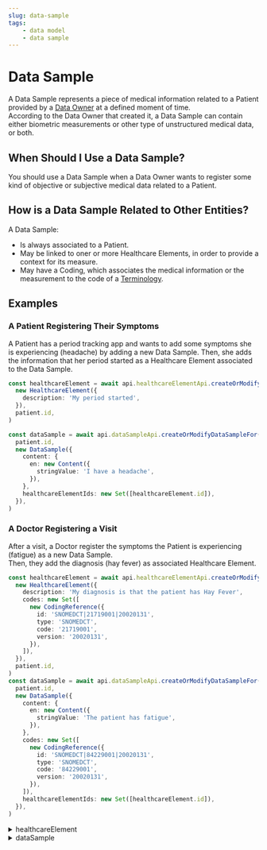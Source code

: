 ```yaml
---
slug: data-sample
tags:
    - data model
    - data sample
---
```

# Data Sample

A Data Sample represents a piece of medical information related to a Patient provided by a [Data Owner](/sdks/glossary#data-owner) 
at a defined moment of time.  
According to the Data Owner that created it, a Data Sample can contain either biometric measurements or other type of 
unstructured medical data, or both.  

## When Should I Use a Data Sample?

You should use a Data Sample when a Data Owner wants to register some kind of objective or subjective medical data 
related to a Patient.

## How is a Data Sample Related to Other Entities?

A Data Sample:
- Is always associated to a Patient.
- May be linked to oner or more Healthcare Elements, in order to provide a context for its measure.
- May have a Coding, which associates the medical information or the measurement to the code of a
[Terminology](/sdks/glossary#terminologies).

## Examples

### A Patient Registering Their Symptoms

A Patient has a period tracking app and wants to add some symptoms she is experiencing (headache) by adding a new Data Sample.
Then, she adds the information that her period started as a Healthcare Element associated to the Data Sample.

<!-- file://code-samples/explanation/patient-creates-data-sample/index.mts snippet:patient can create DS and HE-->
```typescript
const healthcareElement = await api.healthcareElementApi.createOrModifyHealthcareElement(
  new HealthcareElement({
    description: 'My period started',
  }),
  patient.id,
)

const dataSample = await api.dataSampleApi.createOrModifyDataSampleFor(
  patient.id,
  new DataSample({
    content: {
      en: new Content({
        stringValue: 'I have a headache',
      }),
    },
    healthcareElementIds: new Set([healthcareElement.id]),
  }),
)
```

### A Doctor Registering a Visit

After a visit, a Doctor register the symptoms the Patient is experiencing (fatigue) as a new Data Sample.  
Then, they add the diagnosis (hay fever) as associated Healthcare Element.

<!-- file://code-samples/explanation/data-sample-w-coding/index.mts snippet:doctor can create DS and HE-->
```typescript
const healthcareElement = await api.healthcareElementApi.createOrModifyHealthcareElement(
  new HealthcareElement({
    description: 'My diagnosis is that the patient has Hay Fever',
    codes: new Set([
      new CodingReference({
        id: 'SNOMEDCT|21719001|20020131',
        type: 'SNOMEDCT',
        code: '21719001',
        version: '20020131',
      }),
    ]),
  }),
  patient.id,
)
const dataSample = await api.dataSampleApi.createOrModifyDataSampleFor(
  patient.id,
  new DataSample({
    content: {
      en: new Content({
        stringValue: 'The patient has fatigue',
      }),
    },
    codes: new Set([
      new CodingReference({
        id: 'SNOMEDCT|84229001|20020131',
        type: 'SNOMEDCT',
        code: '84229001',
        version: '20020131',
      }),
    ]),
    healthcareElementIds: new Set([healthcareElement.id]),
  }),
)
```
<!-- output://code-samples/explanation/data-sample-w-coding/healthcareElement.txt -->
<details>
<summary>healthcareElement</summary>

```json
{
  "id": "26ac3674-fae5-4f2a-a55a-a997f4b5a6fb",
  "rev": "1-9200a3ad6af97c84551d77c0d1bf47d8",
  "created": 1682493705082,
  "modified": 1682493705082,
  "author": "f7ec463c-44b4-414e-9e7f-f2cc0967cc01",
  "responsible": "b16baab3-b6a3-42a0-b4b5-8dc8e00cc806",
  "healthcareElementId": "26ac3674-fae5-4f2a-a55a-a997f4b5a6fb",
  "valueDate": 20230426072145,
  "openingDate": 20230426072145,
  "description": "My diagnosis is that the patient has Hay Fever",
  "identifiers": [],
  "codes": {},
  "labels": {},
  "systemMetaData": {
    "secretForeignKeys": [
      "4742a08d-bbc1-4ed1-a758-f0a605529bf1"
    ],
    "cryptedForeignKeys": {
      "b16baab3-b6a3-42a0-b4b5-8dc8e00cc806": {}
    },
    "delegations": {
      "b16baab3-b6a3-42a0-b4b5-8dc8e00cc806": {}
    },
    "encryptionKeys": {
      "b16baab3-b6a3-42a0-b4b5-8dc8e00cc806": {}
    },
    "encryptedSelf": "cYRxQOFEpfJwJB6vOG/UjdAmKBBad20QAKJM+t0ck06DuT/rTI+TOHlKGAHzrr3vtFGarTDWJ0fAkoVKKhL0VsDke08xQqxp78tO1SP/BTU="
  }
}
```
</details>

<!-- output://code-samples/explanation/data-sample-w-coding/dataSample.txt -->
<details>
<summary>dataSample</summary>

```json
{
  "id": "f1d45fc7-8282-4985-8614-015f1a573cab",
  "qualifiedLinks": {},
  "batchId": "19ca29de-6d79-40dc-8917-272ba7c37bb6",
  "index": 0,
  "valueDate": 20230426072145,
  "openingDate": 20230426072145,
  "created": 1682493705938,
  "modified": 1682493705938,
  "author": "f7ec463c-44b4-414e-9e7f-f2cc0967cc01",
  "responsible": "b16baab3-b6a3-42a0-b4b5-8dc8e00cc806",
  "identifiers": [],
  "healthcareElementIds": {},
  "canvasesIds": {},
  "content": {
    "en": {
      "stringValue": "The patient has fatigue",
      "compoundValue": [],
      "ratio": [],
      "range": []
    }
  },
  "codes": {},
  "labels": {},
  "systemMetaData": {
    "secretForeignKeys": [
      "4742a08d-bbc1-4ed1-a758-f0a605529bf1"
    ],
    "cryptedForeignKeys": {
      "b16baab3-b6a3-42a0-b4b5-8dc8e00cc806": {}
    },
    "delegations": {
      "b16baab3-b6a3-42a0-b4b5-8dc8e00cc806": {}
    },
    "encryptionKeys": {
      "b16baab3-b6a3-42a0-b4b5-8dc8e00cc806": {}
    }
  }
}
```
</details>
